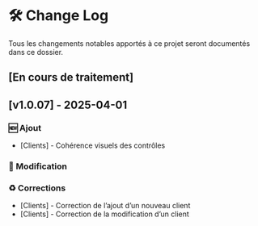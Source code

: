 # 🛠️ Change Log

Tous les changements notables apportés à ce projet seront documentés dans ce dossier.

## [En cours de traitement]

## [v1.0.07] - 2025-04-01

### 🆕 Ajout

- [Clients] - Cohérence visuels des contrôles

### 🔄 Modification

### ♻️ Corrections

- [Clients] - Correction de l’ajout d’un nouveau client
- [Clients] - Correction de la modification d’un client
